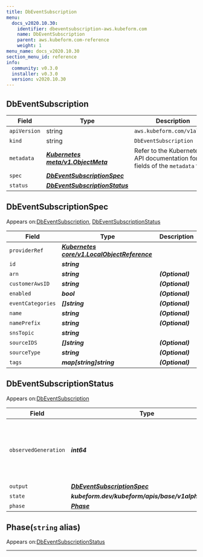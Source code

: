```yaml
---
title: DbEventSubscription
menu:
  docs_v2020.10.30:
    identifier: dbeventsubscription-aws.kubeform.com
    name: DbEventSubscription
    parent: aws.kubeform.com-reference
    weight: 1
menu_name: docs_v2020.10.30
section_menu_id: reference
info:
  community: v0.3.0
  installer: v0.3.0
  version: v2020.10.30
---
```


## DbEventSubscription
| Field | Type | Description |
| ------ | ----- | ----------- |
| `apiVersion` | string | `aws.kubeform.com/v1alpha1` |
|    `kind` | string | `DbEventSubscription` |
| `metadata` | ***[Kubernetes meta/v1.ObjectMeta](https://v1-18.docs.kubernetes.io/docs/reference/generated/kubernetes-api/v1.18/#objectmeta-v1-meta)***|Refer to the Kubernetes API documentation for the fields of the `metadata` field.|
| `spec` | ***[DbEventSubscriptionSpec](#dbeventsubscriptionspec)***||
| `status` | ***[DbEventSubscriptionStatus](#dbeventsubscriptionstatus)***||
## DbEventSubscriptionSpec

Appears on:[DbEventSubscription](#dbeventsubscription), [DbEventSubscriptionStatus](#dbeventsubscriptionstatus)

| Field | Type | Description |
| ------ | ----- | ----------- |
| `providerRef` | ***[Kubernetes core/v1.LocalObjectReference](https://v1-18.docs.kubernetes.io/docs/reference/generated/kubernetes-api/v1.18/#localobjectreference-v1-core)***||
| `id` | ***string***||
| `arn` | ***string***| ***(Optional)*** |
| `customerAwsID` | ***string***| ***(Optional)*** |
| `enabled` | ***bool***| ***(Optional)*** |
| `eventCategories` | ***[]string***| ***(Optional)*** |
| `name` | ***string***| ***(Optional)*** |
| `namePrefix` | ***string***| ***(Optional)*** |
| `snsTopic` | ***string***||
| `sourceIDS` | ***[]string***| ***(Optional)*** |
| `sourceType` | ***string***| ***(Optional)*** |
| `tags` | ***map[string]string***| ***(Optional)*** |
## DbEventSubscriptionStatus

Appears on:[DbEventSubscription](#dbeventsubscription)

| Field | Type | Description |
| ------ | ----- | ----------- |
| `observedGeneration` | ***int64***| ***(Optional)*** Resource generation, which is updated on mutation by the API Server.|
| `output` | ***[DbEventSubscriptionSpec](#dbeventsubscriptionspec)***| ***(Optional)*** |
| `state` | ***kubeform.dev/kubeform/apis/base/v1alpha1.State***| ***(Optional)*** |
| `phase` | ***[Phase](#phase)***| ***(Optional)*** |
## Phase(`string` alias)

Appears on:[DbEventSubscriptionStatus](#dbeventsubscriptionstatus)

---
